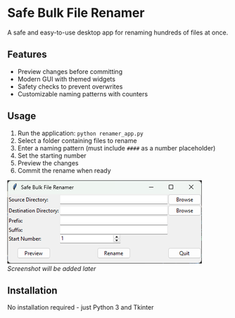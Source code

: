 # Safe Bulk File Renamer

A safe and easy-to-use desktop app for renaming hundreds of files at once.

## Features
- Preview changes before committing
- Modern GUI with themed widgets
- Safety checks to prevent overwrites
- Customizable naming patterns with counters

## Usage
1. Run the application: `python renamer_app.py`
2. Select a folder containing files to rename
3. Enter a naming pattern (must include `####` as a number placeholder)
4. Set the starting number
5. Preview the changes
6. Commit the rename when ready

![Application Screenshot](screenshot.png) *Screenshot will be added later*

## Installation
No installation required - just Python 3 and Tkinter